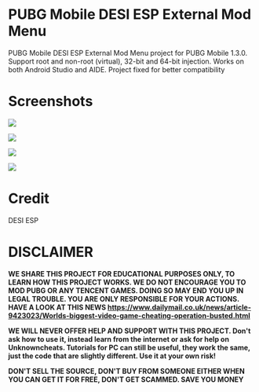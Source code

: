 # PUBG Mobile DESI ESP External Mod Menu
PUBG Mobile DESI ESP External Mod Menu project for PUBG Mobile 1.3.0. Support root and non-root (virtual), 32-bit and 64-bit injection. Works on both Android Studio and AIDE. Project fixed for better compatibility

# Screenshots
![](https://i.imgur.com/FtfEsuv.png)

![](https://i.imgur.com/KVRExRl.png)

![](https://i.imgur.com/9qLQRaX.jpg)

![](https://i.imgur.com/o7D8ESh.jpg)

# Credit
DESI ESP

# DISCLAIMER
**WE SHARE THIS PROJECT FOR EDUCATIONAL PURPOSES ONLY, TO LEARN HOW THIS PROJECT WORKS. WE DO NOT ENCOURAGE YOU TO MOD PUBG OR ANY TENCENT GAMES. DOING SO MAY END YOU UP IN LEGAL TROUBLE. YOU ARE ONLY RESPONSIBLE FOR YOUR ACTIONS. HAVE A LOOK AT THIS NEWS https://www.dailymail.co.uk/news/article-9423023/Worlds-biggest-video-game-cheating-operation-busted.html**

**WE WILL NEVER OFFER HELP AND SUPPORT WITH THIS PROJECT. Don't ask how to use it, instead learn from the internet or ask for help on Unknowncheats. Tutorials for PC can still be useful, they work the same, just the code that are slightly different. Use it at your own risk!**

**DON'T SELL THE SOURCE, DON'T BUY FROM SOMEONE EITHER WHEN YOU CAN GET IT FOR FREE, DON'T GET SCAMMED. SAVE YOU MONEY**
